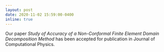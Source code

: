 ```yaml
---
layout: post
date: 2020-11-02 15:59:00-0400
inline: true
---
```


Our paper *Study of Accuracy of a Non-Conformal Finite Element Domain Decomposition Method* has been accepted for publication in Journal of Computational Physics.
